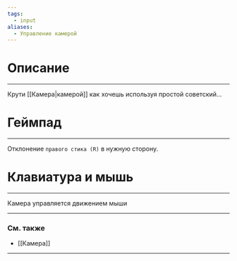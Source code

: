 ```yaml
---
tags:
  - input
aliases:
  - Управление камерой
---
```

# Описание 
___
Крути [[Камера|камерой]] как хочешь используя простой советский... 
# Геймпад
___
Отклонение `правого стика (R)` в нужную сторону.
# Клавиатура и мышь
___
Камера управляется движением мыши
___
### См. также
- [[Камера]]
___
